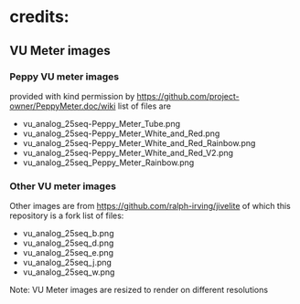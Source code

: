 # credits:
## VU Meter images
### Peppy VU meter images
provided with kind permission by https://github.com/project-owner/PeppyMeter.doc/wiki
list of files are
* vu_analog_25seq-Peppy_Meter_Tube.png
* vu_analog_25seq-Peppy_Meter_White_and_Red.png
* vu_analog_25seq-Peppy_Meter_White_and_Red_Rainbow.png
* vu_analog_25seq-Peppy_Meter_White_and_Red_V2.png
* vu_analog_25seq_Peppy_Meter_Rainbow.png

### Other VU meter images
Other images are from https://github.com/ralph-irving/jivelite of which
this repository is a fork
list of files:
 * vu_analog_25seq_b.png
 * vu_analog_25seq_d.png
 * vu_analog_25seq_e.png
 * vu_analog_25seq_j.png
 * vu_analog_25seq_w.png


Note: VU Meter images are resized to render on different resolutions
